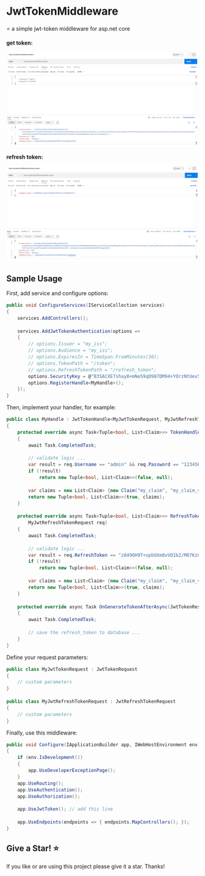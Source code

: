 # JwtTokenMiddleware

:star: a simple jwt-token middleware for asp.net core



**get token:**

![image-20210915220315749](docs/image-20210915220315749.png)

**refresh token:**

![image-20210915220430975](docs/image-20210915220430975.png)



## Sample Usage

First, add service and configure options:

```c#
public void ConfigureServices(IServiceCollection services)
{
    services.AddControllers();
    
    services.AddJwtTokenAuthentication(options =>
    {
        // options.Issuer = "my_iss";
        // options.Audience = "my_iss";
        // options.ExpiresIn = TimeSpan.FromMinutes(30);
        // options.TokenPath = "/token";
        // options.RefreshTokenPath = "/refresh_token";
        options.SecurityKey = @"B3SACXE7shay8+mNe59qO987DM94+YOrzNtUex5I2UI=";
        options.RegisterHandle<MyHandle>();
    });
}
```

Then, implement your handler, for example:

```c#
public class MyHandle : JwtTokenHandle<MyJwtTokenRequest, MyJwtRefreshTokenRequest>
{
    protected override async Task<Tuple<bool, List<Claim>>> TokenHandleValidateAsync(MyJwtTokenRequest req)
    {
        await Task.CompletedTask;
        
        // validate logic ...
        var result = req.Username == "admin" && req.Password == "123456";
        if (!result)
            return new Tuple<bool, List<Claim>>(false, null);
        
        var claims = new List<Claim> {new Claim("my_claim", "my_claim_value")};
        return new Tuple<bool, List<Claim>>(true, claims);
    }
    
    protected override async Task<Tuple<bool, List<Claim>>> RefreshTokenHandleValidateAsync(
        MyJwtRefreshTokenRequest req)
    {
        await Task.CompletedTask;
        
        // validate logic ...
        var result = req.RefreshToken == "z849OH9T+opbUXm8vVD1b2/M87KzClfv4YFEQwhZAYo=";
        if (!result)
            return new Tuple<bool, List<Claim>>(false, null);
        
        var claims = new List<Claim> {new Claim("my_claim", "my_claim_value")};
        return new Tuple<bool, List<Claim>>(true, claims);
    }
    
    protected override async Task OnGenerateTokenAfterAsync(JwtTokenResponse jwtTokenResponse)
    {
        await Task.CompletedTask;
        
        // save the refresh_token to database ...
    }
}
```

Define your request parameters:

```c#
public class MyJwtTokenRequest : JwtTokenRequest
{
    // custom parameters
}

public class MyJwtRefreshTokenRequest : JwtRefreshTokenRequest
{
    // custom parameters
}
```

Finally, use this middleware:

```c#
public void Configure(IApplicationBuilder app, IWebHostEnvironment env)
{
    if (env.IsDevelopment())
    {
        app.UseDeveloperExceptionPage();
    }
    app.UseRouting();
    app.UseAuthentication();
    app.UseAuthorization();
    
    app.UseJwtToken(); // add this line
    
    app.UseEndpoints(endpoints => { endpoints.MapControllers(); });
}
```



## Give a Star! :star:

If you like or are using this project please give it a star. Thanks!

